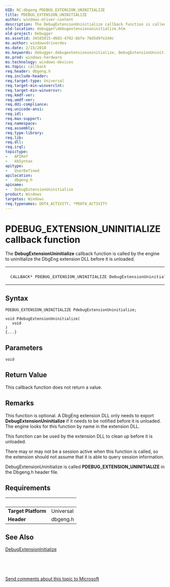```yaml
---
UID: NC:dbgeng.PDEBUG_EXTENSION_UNINITIALIZE
title: PDEBUG_EXTENSION_UNINITIALIZE
author: windows-driver-content
description: The DebugExtensionUninitialize callback function is called by the engine to uninitialize the DbgEng extension DLL before it is unloaded.
old-location: debugger\debugextensionuninitialize.htm
old-project: Debugger
ms.assetid: 34585815-d683-4702-bbfe-76d5d9fe244c
ms.author: windowsdriverdev
ms.date: 2/15/2018
ms.keywords: debugger.debugextensionuninitialize, DebugExtensionUninitialize, DebugExtensionUninitialize callback function [Windows Debugging], DebugExtensionUninitialize, PDEBUG_EXTENSION_UNINITIALIZE, PDEBUG_EXTENSION_UNINITIALIZE, dbgeng/DebugExtensionUninitialize, Extensions_Ref_76594e24-5f2d-495f-b8a9-6acec1f21ba4.xml
ms.prod: windows-hardware
ms.technology: windows-devices
ms.topic: callback
req.header: dbgeng.h
req.include-header: 
req.target-type: Universal
req.target-min-winverclnt: 
req.target-min-winversvr: 
req.kmdf-ver: 
req.umdf-ver: 
req.ddi-compliance: 
req.unicode-ansi: 
req.idl: 
req.max-support: 
req.namespace: 
req.assembly: 
req.type-library: 
req.lib: 
req.dll: 
req.irql: 
topictype:
-	APIRef
-	kbSyntax
apitype:
-	UserDefined
apilocation:
-	dbgeng.h
apiname:
-	DebugExtensionUninitialize
product: Windows
targetos: Windows
req.typenames: DOT4_ACTIVITY, *PDOT4_ACTIVITY
---
```



# PDEBUG_EXTENSION_UNINITIALIZE callback function
The <b>DebugExtensionUninitialize</b> callback function is called by the engine to uninitialize the DbgEng extension DLL before it is unloaded.
<div class="code"><span codelanguage=""><table>
<tr>
<th></th>
</tr>
<tr>
<td>
<pre> CALLBACK* PDEBUG_EXTENSION_UNINITIALIZE DebugExtensionUninitialize;</pre>
</td>
</tr>
</table></span></div>

## Syntax

```
PDEBUG_EXTENSION_UNINITIALIZE PdebugExtensionUninitialize;

void PdebugExtensionUninitialize(
   void
)
{...}
```

## Parameters

`void`




## Return Value

This callback function does not return a value.

## Remarks

This function is optional.  A DbgEng extension DLL only needs to export <b>DebugExtensionUninitialize</b> if it needs to be notified before it is unloaded.  The engine looks for this function by name in the extension DLL.

This function can be used by the extension DLL to clean up before it is unloaded.

There may or may not be a session active when this function is called, so the extension should not assume that it is able to query session information.

DebugExtensionUninitialize is called <b>PDEBUG_EXTENSION_UNINITIALIZE</b> in the Dbgeng.h header file.

## Requirements
| &nbsp; | &nbsp; |
| ---- |:---- |
| **Target Platform** | Universal |
| **Header** | dbgeng.h |

## See Also

<a href="..\dbgeng\nc-dbgeng-pdebug_extension_initialize.md">DebugExtensionInitialize</a>



 

 

<a href="mailto:wsddocfb@microsoft.com?subject=Documentation%20feedback [Debugger\debugger]:%20PDEBUG_EXTENSION_UNINITIALIZE callback function%20 RELEASE:%20(2/15/2018)&amp;body=%0A%0APRIVACY STATEMENT%0A%0AWe use your feedback to improve the documentation. We don't use your email address for any other purpose, and we'll remove your email address from our system after the issue that you're reporting is fixed. While we're working to fix this issue, we might send you an email message to ask for more info. Later, we might also send you an email message to let you know that we've addressed your feedback.%0A%0AFor more info about Microsoft's privacy policy, see http://privacy.microsoft.com/en-us/default.aspx." title="Send comments about this topic to Microsoft">Send comments about this topic to Microsoft</a>